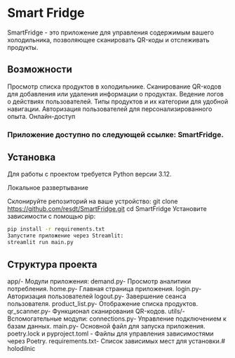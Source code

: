 # Smart Fridge 
SmartFridge - это приложение для управления содержимым вашего холодильника, позволяющее сканировать QR-коды и отслеживать продукты.

## Возможности

Просмотр списка продуктов в холодильнике.
Сканирование QR-кодов для добавления или удаления информации о продуктах.
Ведение логов о действиях пользователей.
Типы продуктов и их категории для удобной навигации.
Авторизация пользователей для персонализированного опыта.
Онлайн-доступ

### Приложение доступно по следующей ссылке: SmartFridge.

## Установка

Для работы с проектом требуется Python версии 3.12.

Локальное развертывание

Склонируйте репозиторий на ваше устройство:
git clone https://github.com/resdt/SmartFridge.git
cd SmartFridge
Установите зависимости с помощью pip:
```bash
pip install -r requirements.txt
Запустите приложение через Streamlit:
streamlit run main.py
```

## Структура проекта

app/- Модули приложения:
demand.py- Просмотр аналитики потребления.
home.py- Главная страница приложения.
login.py- Авторизация пользователей
logout.py- Завершение сеанса пользователя.
product_list.py- Отображение списка продуктов.
qr_scanner.py- Функционал сканирования QR-кодов.
utils/- Вспомогательные модули:
connections.py- Управление подключением к базам данных.
main.py- Основной файл для запуска приложения.
poetry.lock и pyproject.toml - Файлы для управления зависимостями через Poetry.
requirements.txt- Список зависимых мест для установки.# holodilnic
